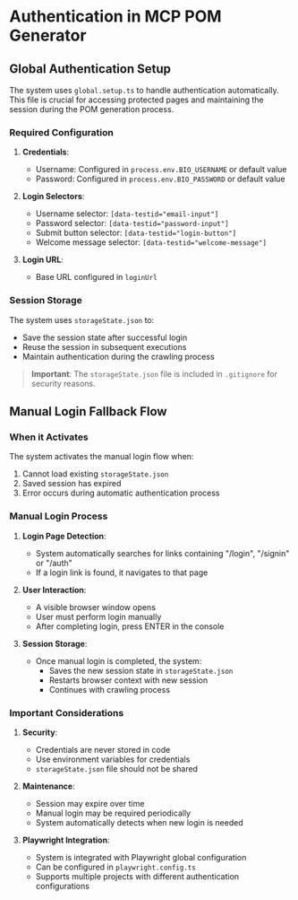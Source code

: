 # Authentication in MCP POM Generator

## Global Authentication Setup

The system uses `global.setup.ts` to handle authentication automatically. This file is crucial for accessing protected pages and maintaining the session during the POM generation process.

### Required Configuration

1. **Credentials**:
   - Username: Configured in `process.env.BIO_USERNAME` or default value
   - Password: Configured in `process.env.BIO_PASSWORD` or default value

2. **Login Selectors**:
   - Username selector: `[data-testid="email-input"]`
   - Password selector: `[data-testid="password-input"]`
   - Submit button selector: `[data-testid="login-button"]`
   - Welcome message selector: `[data-testid="welcome-message"]`

3. **Login URL**:
   - Base URL configured in `loginUrl`

### Session Storage

The system uses `storageState.json` to:
- Save the session state after successful login
- Reuse the session in subsequent executions
- Maintain authentication during the crawling process

> **Important**: The `storageState.json` file is included in `.gitignore` for security reasons.

## Manual Login Fallback Flow

### When it Activates
The system activates the manual login flow when:
1. Cannot load existing `storageState.json`
2. Saved session has expired
3. Error occurs during automatic authentication process

### Manual Login Process

1. **Login Page Detection**:
   - System automatically searches for links containing "/login", "/signin" or "/auth"
   - If a login link is found, it navigates to that page

2. **User Interaction**:
   - A visible browser window opens
   - User must perform login manually
   - After completing login, press ENTER in the console

3. **Session Storage**:
   - Once manual login is completed, the system:
     - Saves the new session state in `storageState.json`
     - Restarts browser context with new session
     - Continues with crawling process

### Important Considerations

1. **Security**:
   - Credentials are never stored in code
   - Use environment variables for credentials
   - `storageState.json` file should not be shared

2. **Maintenance**:
   - Session may expire over time
   - Manual login may be required periodically
   - System automatically detects when new login is needed

3. **Playwright Integration**:
   - System is integrated with Playwright global configuration
   - Can be configured in `playwright.config.ts`
   - Supports multiple projects with different authentication configurations
